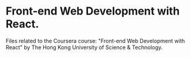# Front-end Web Development with React.

Files related to the Coursera course: "Front-end Web Development with React" by The Hong Kong University of Science & Technology.
